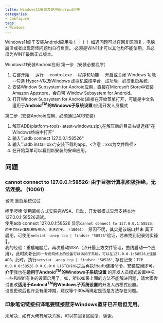 ```yaml
---
title: Windows11安装及使用Android应用
categories:
- Configure
tags:
- Windows
---
```



Windows11终于安装Android应用啦！！！！
如遇问题可以在回复区回复，电脑崩溃或者出现奇怪问题均自行负责。
必须是WIN11才可以其他均不能使用，且必须为WIN11最新正式版本。

Windows11安装Android应用
第一步（安装必要程序）
1. 右键开始---运行---control.exe---程序和功能---开启或关闭 Windows 功能---勾选 Hyper-V以及Windows 虚拟机监控平台，成功后，必须重启系统。
2. 安装Window Subsystem for Android应用，直接在Microsoft Store中安装 Amazon Appstore，会自带 Window Subsystem for Android。  
3. 打开Window Subsystem for Android(直接在开始菜单打开，可能是中文名适用于**Android<sup>TM</sup>的Windows子系统设置**)应用开发人员模式


第二步（安装Android应用，必须通过ADB安装）
1. 解压ADB(platform-tools-latest-windows.zip),在解压后的目录右键选择"在Windows终端中打开”
2. 输入”.\adb connect 127.0.0.1:58526“
3. 输入”.\adb install xxx“,安装下载的app。<注意：xxx为文件路径>
4. 在开始菜单可以看到新安装的安卓应用。

## 问题
### **cannot connect to 127.0.0.1:58526: 由于目标计算机积极拒绝，无法连接。 (10061)**
省流
重启系统试试

啰里啰嗦
使用离线方式安装完WSA，启动，开发者模式显示支持本地127.0.0.1:58526调试。  
使用adb connect 127.0.0.1:58526 显示`cannot connect to 127.0.0.1:58526: 由于目标计算机积极拒绝，无法连接。 (10061)  `原因不明，其实是该端口并未 真正 启用，可使用`netstat -anep tcp | findstr "58526"`验证，若未找到记录则实锤🔨。  
我的经验：重启电脑后，再次启动WSA（点开最上方文件管理，曲线启动一个应用），此时刷新出`同一专用网络上的设备可以访问子系统，可以在127.0.0.1:58526上连接ADB。`此时，执行`netstat -anep tcp | findstr "58526"`, 存在记录：`TCP 0.0.0.0:58526 0.0.0.0:0 LISTENING`之后再执行adb连接命令，安装应用即可。  
**介于**我也在**适用于Android<sup>TM</sup>的Windows子系统设置** 的开发人员模式设置中把一些和Wifi有关的设置启用了，如，所以如果上面的方法不能解决问题，请大家尝试更改**适用于Android<sup>TM</sup>的Windows子系统设置**的开发人员模式设置。  
设置更改后也许会有缓冲期，建议等个30s再确定是否是方法存在问题。

### 印象笔记链接扫译笔要链接蓝牙Windows蓝牙已开启但无用。
未解决，如有大佬有解决方案，可以在回复区回复，谢谢。